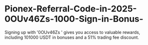 # Pionex-Referral-Code-in-2025-0OUv46Zs-1000-Sign-in-Bonus-
Signing up with  '0OUv46Zs ' gives you access to valuable rewards, including 101000 USDT in bonuses and a 51% trading fee discount. 
